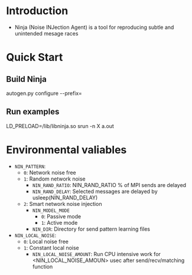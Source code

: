 # Introduction

 * Ninja (Noise INJection Agent) is a tool for reproducing subtle and unintended mesage races

# Quick Start

## Build Ninja

   autogen.py
   configure --prefix=<path to installation directory>

## Run examples

   LD_PRELOAD=<path to installation directory>/lib/libninja.so srun -n X a.out

# Environmental valiables

 * `NIN_PATTERN`: 
     * `0`: Network noise free
     * `1`: Random network noise
       * `NIN_RAND_RATIO`: NIN_RAND_RATIO % of MPI sends are delayed
       * `NIN_RAND_DELAY`: Selected messages are delayed by usleep(NIN_RAND_DELAY)
     * `2`: Smart network noise injection
       * `NIN_MODEL_MODE`
       	 * `0`: Passive mode
       	 * `1`: Active mode
       * `NIN_DIR`: Directory for send pattern learning files
 * `NIN_LOCAL_NOISE`:
     * `0`: Local noise free
     * `1`: Constant local noise
       * `NIN_LOCAL_NOISE_AMOUNT`: Run CPU intensive work for <NIN_LOCAL_NOISE_AMOUN> usec after send/recv/matching function

